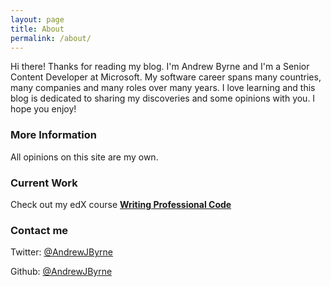 ```yaml
---
layout: page
title: About
permalink: /about/
---
```


Hi there! Thanks for reading my blog. 
I'm Andrew Byrne and I'm a Senior Content Developer at Microsoft. My software career spans many countries, many companies and many roles over many years. I love learning and this blog is dedicated to sharing my discoveries and some opinions with you. I hope you enjoy!

### More Information

All opinions on this site are my own.

### Current Work

Check out my edX course [**Writing Professional Code**](https://www.edx.org/course/writing-professional-code-microsoft-dev275x)

### Contact me

Twitter: [@AndrewJByrne](https://twitter.com/andrewjbyrne)

Github: [@AndrewJByrne](https://github.com/andrewjbyrne)
